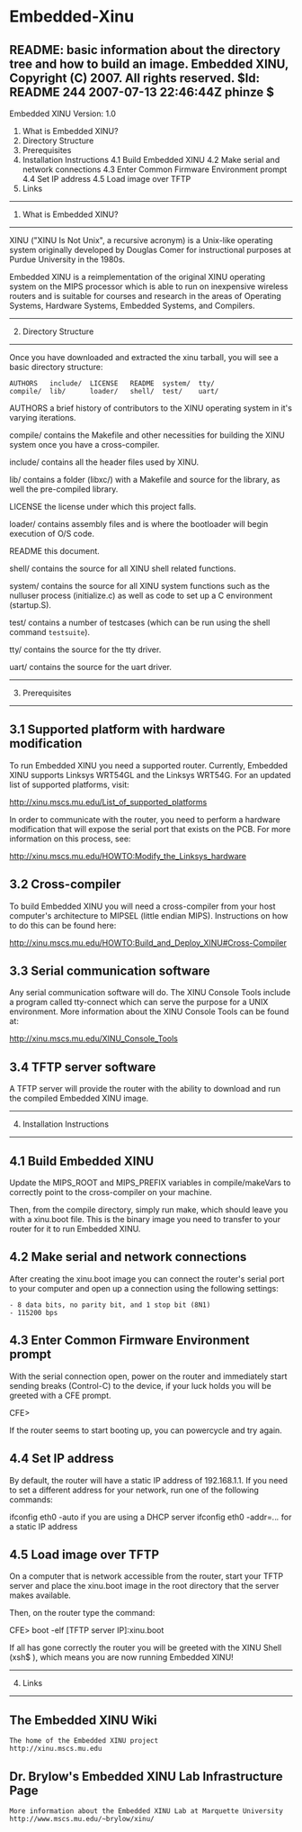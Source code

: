 
# Embedded-Xinu
README: basic information about the directory tree and how to build an image.
Embedded XINU, Copyright (C) 2007.  All rights reserved.
$Id: README 244 2007-07-13 22:46:44Z phinze $
----

Embedded XINU
Version: 1.0

1. What is Embedded XINU?
2. Directory Structure
3. Prerequisites
4. Installation Instructions
	4.1 Build Embedded XINU
	4.2 Make serial and network connections
	4.3 Enter Common Firmware Environment prompt
	4.4 Set IP address
	4.5 Load image over TFTP
4. Links


-------------------------
1. What is Embedded XINU?
-------------------------

XINU ("XINU Is Not Unix", a recursive acronym) is a Unix-like operating system
originally developed by Douglas Comer for instructional purposes at Purdue
University in the 1980s.

Embedded XINU is a reimplementation of the original XINU operating system on
the MIPS processor which is able to run on inexpensive wireless routers and is
suitable for courses and research in the areas of Operating Systems, Hardware
Systems, Embedded Systems, and Compilers.


----------------------
2. Directory Structure
----------------------

Once you have downloaded and extracted the xinu tarball, you will see a
basic directory structure:

	AUTHORS   include/  LICENSE   README  system/  tty/
	compile/  lib/      loader/   shell/  test/    uart/

AUTHORS   a brief history of contributors to the XINU operating system in
          it's varying iterations.

compile/  contains the Makefile and other necessities for building the XINU
          system once you have a cross-compiler.

include/  contains all the header files used by XINU.

lib/      contains a folder (libxc/) with a Makefile and source for the 
          library, as well the pre-compiled library.

LICENSE   the license under which this project falls.

loader/   contains assembly files and is where the bootloader will begin
          execution of O/S code.

README    this document.

shell/    contains the source for all XINU shell related functions.

system/   contains the source for all XINU system functions such as the
          nulluser process (initialize.c) as well as code to set up a C
          environment (startup.S).

test/     contains a number of testcases (which can be run using the shell
          command `testsuite`).

tty/      contains the source for the tty driver.

uart/     contains the source for the uart driver.


----------------------------
3. Prerequisites
----------------------------

3.1 Supported platform with hardware modification
--------------------------------------------------

To run Embedded XINU you need a supported router.  Currently, Embedded XINU
supports Linksys WRT54GL and the Linksys WRT54G.  For an updated list of
supported platforms, visit:

http://xinu.mscs.mu.edu/List_of_supported_platforms

In order to communicate with the router, you need to perform a hardware
modification that will expose the serial port that exists on the PCB.  For more
information on this process, see:

http://xinu.mscs.mu.edu/HOWTO:Modify_the_Linksys_hardware

3.2 Cross-compiler
------------------

To build Embedded XINU you will need a cross-compiler from your host computer's
architecture to MIPSEL (little endian MIPS).  Instructions on how to do this
can be found here:

http://xinu.mscs.mu.edu/HOWTO:Build_and_Deploy_XINU#Cross-Compiler

3.3 Serial communication software
---------------------------------

Any serial communication software will do. The XINU Console Tools include a
program called tty-connect which can serve the purpose for a UNIX environment.
More information about the XINU Console Tools can be found at:

http://xinu.mscs.mu.edu/XINU_Console_Tools

3.4 TFTP server software
------------------------

A TFTP server will provide the router with the ability to download and run the
compiled Embedded XINU image.  


----------------------------
4. Installation Instructions
----------------------------

4.1 Build Embedded XINU
-----------------------

Update the MIPS_ROOT and MIPS_PREFIX variables in compile/makeVars to correctly
point to the cross-compiler on your machine.

Then, from the compile directory, simply run make, which should leave you with
a xinu.boot file.  This is the binary image you need to transfer to your router
for it to run Embedded XINU.

4.2 Make serial and network connections
---------------------------------------

After creating the xinu.boot image you can connect the router's serial port to
your computer and open up a connection using the following settings:

	- 8 data bits, no parity bit, and 1 stop bit (8N1)
	- 115200 bps

4.3 Enter Common Firmware Environment prompt
--------------------------------------------

With the serial connection open, power on the router and immediately start
sending breaks (Control-C) to the device, if your luck holds you will be
greeted with a CFE prompt.

CFE>

If the router seems to start booting up, you can powercycle and try again.

4.4 Set IP address
------------------

By default, the router will have a static IP address of 192.168.1.1.  If you
need to set a different address for your network, run one of the following
commands:

ifconfig eth0 -auto                      if you are using a DHCP server 
ifconfig eth0 -addr=*.*.*.*              for a static IP address

4.5 Load image over TFTP
------------------------

On a computer that is network accessible from the router, start your TFTP
server and place the xinu.boot image in the root directory that the server
makes available.

Then, on the router type the command:

CFE> boot -elf [TFTP server IP]:xinu.boot

If all has gone correctly the router you will be greeted with the XINU Shell
(xsh$ ), which means you are now running Embedded XINU!


--------
4. Links
--------

The Embedded XINU Wiki
----------------------
	The home of the Embedded XINU project
	http://xinu.mscs.mu.edu

Dr. Brylow's Embedded XINU Lab Infrastructure Page
--------------------------------------------------
	More information about the Embedded XINU Lab at Marquette University
	http://www.mscs.mu.edu/~brylow/xinu/

